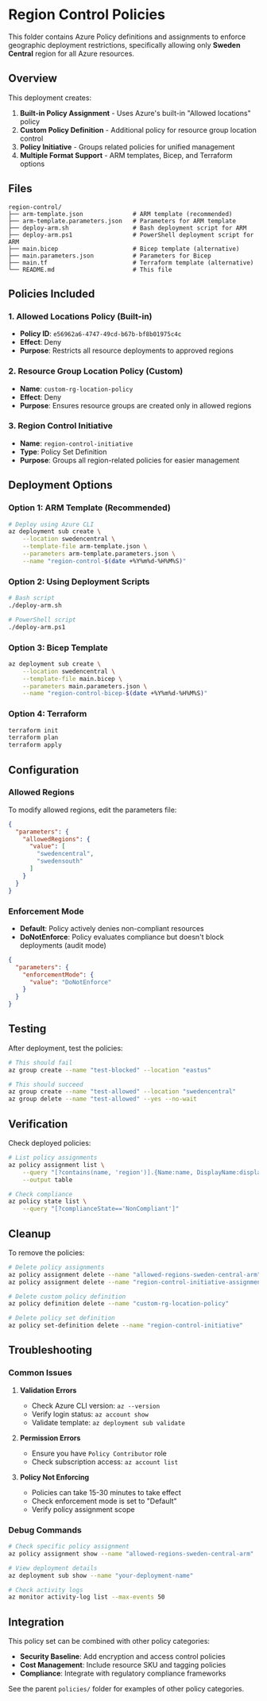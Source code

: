 # Region Control Policies

This folder contains Azure Policy definitions and assignments to enforce geographic deployment restrictions, specifically allowing only **Sweden Central** region for all Azure resources.

## Overview

This deployment creates:

1. **Built-in Policy Assignment** - Uses Azure's built-in "Allowed locations" policy
2. **Custom Policy Definition** - Additional policy for resource group location control  
3. **Policy Initiative** - Groups related policies for unified management
4. **Multiple Format Support** - ARM templates, Bicep, and Terraform options

## Files

```
region-control/
├── arm-template.json              # ARM template (recommended)
├── arm-template.parameters.json   # Parameters for ARM template
├── deploy-arm.sh                  # Bash deployment script for ARM
├── deploy-arm.ps1                 # PowerShell deployment script for ARM
├── main.bicep                     # Bicep template (alternative)
├── main.parameters.json           # Parameters for Bicep
├── main.tf                        # Terraform template (alternative)
└── README.md                      # This file
```

## Policies Included

### 1. Allowed Locations Policy (Built-in)
- **Policy ID**: `e56962a6-4747-49cd-b67b-bf8b01975c4c`
- **Effect**: Deny
- **Purpose**: Restricts all resource deployments to approved regions

### 2. Resource Group Location Policy (Custom)
- **Name**: `custom-rg-location-policy`
- **Effect**: Deny  
- **Purpose**: Ensures resource groups are created only in allowed regions

### 3. Region Control Initiative
- **Name**: `region-control-initiative`
- **Type**: Policy Set Definition
- **Purpose**: Groups all region-related policies for easier management

## Deployment Options

### Option 1: ARM Template (Recommended)

```bash
# Deploy using Azure CLI
az deployment sub create \
    --location swedencentral \
    --template-file arm-template.json \
    --parameters arm-template.parameters.json \
    --name "region-control-$(date +%Y%m%d-%H%M%S)"
```

### Option 2: Using Deployment Scripts

```bash
# Bash script
./deploy-arm.sh

# PowerShell script  
./deploy-arm.ps1
```

### Option 3: Bicep Template

```bash
az deployment sub create \
    --location swedencentral \
    --template-file main.bicep \
    --parameters main.parameters.json \
    --name "region-control-bicep-$(date +%Y%m%d-%H%M%S)"
```

### Option 4: Terraform

```bash
terraform init
terraform plan
terraform apply
```

## Configuration

### Allowed Regions

To modify allowed regions, edit the parameters file:

```json
{
  "parameters": {
    "allowedRegions": {
      "value": [
        "swedencentral",
        "swedensouth"
      ]
    }
  }
}
```

### Enforcement Mode

- **Default**: Policy actively denies non-compliant resources
- **DoNotEnforce**: Policy evaluates compliance but doesn't block deployments (audit mode)

```json
{
  "parameters": {
    "enforcementMode": {
      "value": "DoNotEnforce"
    }
  }
}
```

## Testing

After deployment, test the policies:

```bash
# This should fail
az group create --name "test-blocked" --location "eastus"

# This should succeed  
az group create --name "test-allowed" --location "swedencentral"
az group delete --name "test-allowed" --yes --no-wait
```

## Verification

Check deployed policies:

```bash
# List policy assignments
az policy assignment list \
    --query "[?contains(name, 'region')].{Name:name, DisplayName:displayName, EnforcementMode:enforcementMode}" \
    --output table

# Check compliance
az policy state list \
    --query "[?complianceState=='NonCompliant']"
```

## Cleanup

To remove the policies:

```bash
# Delete policy assignments
az policy assignment delete --name "allowed-regions-sweden-central-arm"
az policy assignment delete --name "region-control-initiative-assignment"

# Delete custom policy definition
az policy definition delete --name "custom-rg-location-policy"

# Delete policy set definition  
az policy set-definition delete --name "region-control-initiative"
```

## Troubleshooting

### Common Issues

1. **Validation Errors**
   - Check Azure CLI version: `az --version`
   - Verify login status: `az account show`
   - Validate template: `az deployment sub validate`

2. **Permission Errors**
   - Ensure you have `Policy Contributor` role
   - Check subscription access: `az account list`

3. **Policy Not Enforcing**
   - Policies can take 15-30 minutes to take effect
   - Check enforcement mode is set to "Default"
   - Verify policy assignment scope

### Debug Commands

```bash
# Check specific policy assignment
az policy assignment show --name "allowed-regions-sweden-central-arm"

# View deployment details
az deployment sub show --name "your-deployment-name"

# Check activity logs
az monitor activity-log list --max-events 50
```

## Integration

This policy set can be combined with other policy categories:

- **Security Baseline**: Add encryption and access control policies
- **Cost Management**: Include resource SKU and tagging policies  
- **Compliance**: Integrate with regulatory compliance frameworks

See the parent `policies/` folder for examples of other policy categories.